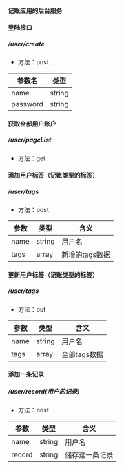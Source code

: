 #### 记账应用的后台服务

#### 登陆接口
#####  /user/create

* 方法：post

|参数名|类型|
|----|---------|
|name|string|
|password|string|number|

#### 获取全部用户账户
##### /user/pageList

* 方法：get

#### 添加用户标签（记账类型的标签）
##### /user/tags
* 方法：post

|参数|类型|含义|
|----|---|----|
|name|string|用户名|
|tags|array|新增的tags数据|

#### 更新用户标签（记账类型的标签）
##### /user/tags
* 方法：put

|参数|类型|含义|
|----|---|----|
|name|string|用户名|
|tags|array|全部tags数据|

#### 添加一条记录
##### /user/record(用户的记录)

* 方法：post

|参数|类型|含义|
|----|---|----|
|name|string|用户名|
|record|string|储存这一条记录|